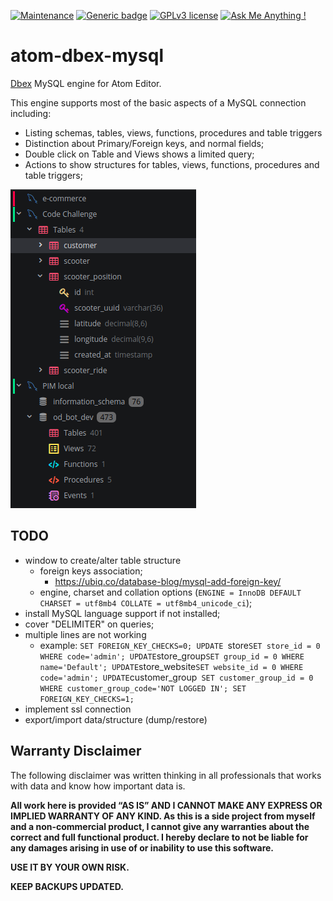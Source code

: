 [![Maintenance](https://img.shields.io/badge/Maintained%3F-yes-green.svg)](https://bitbucket.org/lbesson/ansi-colors)
[![Generic badge](https://img.shields.io/badge/Status-Stable-green.svg)](https://shields.io/)
[![GPLv3 license](https://img.shields.io/badge/License-GPLv3-blue.svg)](http://perso.crans.org/besson/LICENSE.html)
[![Ask Me Anything !](https://img.shields.io/badge/Ask%20me-anything-1abc9c.svg)](https://GitHub.com/Naereen/ama)

# atom-dbex-mysql
[Dbex](https://github.com/marcelkohl/dbex) MySQL engine for Atom Editor.

This engine supports most of the basic aspects of a MySQL connection including:

- Listing schemas, tables, views, functions, procedures and table triggers
- Distinction about Primary/Foreign keys, and normal fields;
- Double click on Table and Views shows a limited query;
- Actions to show structures for tables, views, functions, procedures and table triggers;

![Dbex MySQL engine for Atom Editor](https://raw.githubusercontent.com/marcelkohl/atom-dbex-mysql/master/samples/atom-mysql-engine.png)

## TODO
- window to create/alter table structure
  - foreign keys association;
    - https://ubiq.co/database-blog/mysql-add-foreign-key/
  - engine, charset and collation options (`ENGINE = InnoDB DEFAULT CHARSET = utf8mb4 COLLATE = utf8mb4_unicode_ci`);
- install MySQL language support if not installed;
- cover "DELIMITER" on queries;
- multiple lines are not working
    - example:  `SET FOREIGN_KEY_CHECKS=0;
    UPDATE `store` SET store_id = 0 WHERE code='admin';
    UPDATE `store_group` SET group_id = 0 WHERE name='Default';
    UPDATE `store_website` SET website_id = 0 WHERE code='admin';
    UPDATE `customer_group` SET customer_group_id = 0 WHERE customer_group_code='NOT LOGGED IN';
    SET FOREIGN_KEY_CHECKS=1;`
- implement ssl connection
- export/import data/structure (dump/restore)

## Warranty Disclaimer
The following disclaimer was written thinking in all professionals that works with data and know how important data is.

**All work here is provided ​“AS IS” AND I CANNOT MAKE ANY EXPRESS OR IMPLIED WARRANTY OF ANY KIND. As this is a side project from myself and a non-commercial product, I cannot give any warranties about the correct and full functional product. I hereby declare to not be liable for any damages arising in use of or inability to use this software.**

**USE IT BY YOUR OWN RISK.**

**KEEP BACKUPS UPDATED.**
